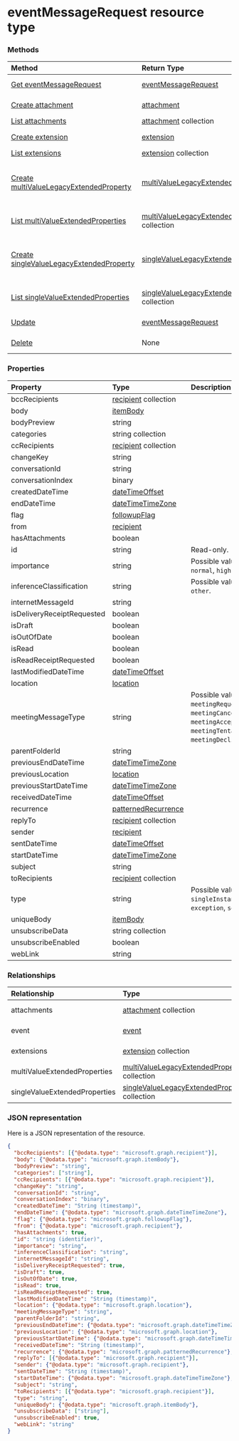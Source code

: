 # eventMessageRequest resource type




### Methods

| Method		   | Return Type	|Description|
|:---------------|:--------|:----------|
|[Get eventMessageRequest](../api/eventmessagerequest_get.md) | [eventMessageRequest](eventmessagerequest.md) |Read properties and relationships of eventMessageRequest object.|
|[Create attachment](../api/eventmessagerequest_post_attachments.md) |[attachment](attachment.md)| Create a new attachment by posting to the attachments collection.|
|[List attachments](../api/eventmessagerequest_list_attachments.md) |[attachment](attachment.md) collection| Get a attachment object collection.|
|[Create extension](../api/eventmessagerequest_post_extensions.md) |[extension](extension.md)| Create a new extension by posting to the extensions collection.|
|[List extensions](../api/eventmessagerequest_list_extensions.md) |[extension](extension.md) collection| Get a extension object collection.|
|[Create multiValueLegacyExtendedProperty](../api/eventmessagerequest_post_multivalueextendedproperties.md) |[multiValueLegacyExtendedProperty](multivaluelegacyextendedproperty.md)| Create a new multiValueLegacyExtendedProperty by posting to the multiValueExtendedProperties collection.|
|[List multiValueExtendedProperties](../api/eventmessagerequest_list_multivalueextendedproperties.md) |[multiValueLegacyExtendedProperty](multivaluelegacyextendedproperty.md) collection| Get a multiValueLegacyExtendedProperty object collection.|
|[Create singleValueLegacyExtendedProperty](../api/eventmessagerequest_post_singlevalueextendedproperties.md) |[singleValueLegacyExtendedProperty](singlevaluelegacyextendedproperty.md)| Create a new singleValueLegacyExtendedProperty by posting to the singleValueExtendedProperties collection.|
|[List singleValueExtendedProperties](../api/eventmessagerequest_list_singlevalueextendedproperties.md) |[singleValueLegacyExtendedProperty](singlevaluelegacyextendedproperty.md) collection| Get a singleValueLegacyExtendedProperty object collection.|
|[Update](../api/eventmessagerequest_update.md) | [eventMessageRequest](eventmessagerequest.md)	|Update eventMessageRequest object. |
|[Delete](../api/eventmessagerequest_delete.md) | None |Delete eventMessageRequest object. |

### Properties
| Property	   | Type	|Description|
|:---------------|:--------|:----------|
|bccRecipients|[recipient](recipient.md) collection||
|body|[itemBody](itembody.md)||
|bodyPreview|string||
|categories|string collection||
|ccRecipients|[recipient](recipient.md) collection||
|changeKey|string||
|conversationId|string||
|conversationIndex|binary||
|createdDateTime|[dateTimeOffset](datetimeoffset.md)||
|endDateTime|[dateTimeTimeZone](datetimetimezone.md)||
|flag|[followupFlag](followupflag.md)||
|from|[recipient](recipient.md)||
|hasAttachments|boolean||
|id|string| Read-only.|
|importance|string| Possible values are: `low`, `normal`, `high`.|
|inferenceClassification|string| Possible values are: `focused`, `other`.|
|internetMessageId|string||
|isDeliveryReceiptRequested|boolean||
|isDraft|boolean||
|isOutOfDate|boolean||
|isRead|boolean||
|isReadReceiptRequested|boolean||
|lastModifiedDateTime|[dateTimeOffset](datetimeoffset.md)||
|location|[location](location.md)||
|meetingMessageType|string| Possible values are: `none`, `meetingRequest`, `meetingCancelled`, `meetingAccepted`, `meetingTentativelyAccepted`, `meetingDeclined`.|
|parentFolderId|string||
|previousEndDateTime|[dateTimeTimeZone](datetimetimezone.md)||
|previousLocation|[location](location.md)||
|previousStartDateTime|[dateTimeTimeZone](datetimetimezone.md)||
|receivedDateTime|[dateTimeOffset](datetimeoffset.md)||
|recurrence|[patternedRecurrence](patternedrecurrence.md)||
|replyTo|[recipient](recipient.md) collection||
|sender|[recipient](recipient.md)||
|sentDateTime|[dateTimeOffset](datetimeoffset.md)||
|startDateTime|[dateTimeTimeZone](datetimetimezone.md)||
|subject|string||
|toRecipients|[recipient](recipient.md) collection||
|type|string| Possible values are: `singleInstance`, `occurrence`, `exception`, `seriesMaster`.|
|uniqueBody|[itemBody](itembody.md)||
|unsubscribeData|string collection||
|unsubscribeEnabled|boolean||
|webLink|string||

### Relationships
| Relationship | Type	|Description|
|:---------------|:--------|:----------|
|attachments|[attachment](attachment.md) collection| Read-only. Nullable.|
|event|[event](event.md)| Read-only. Nullable.|
|extensions|[extension](extension.md) collection| Read-only. Nullable.|
|multiValueExtendedProperties|[multiValueLegacyExtendedProperty](multivaluelegacyextendedproperty.md) collection| Read-only. Nullable.|
|singleValueExtendedProperties|[singleValueLegacyExtendedProperty](singlevaluelegacyextendedproperty.md) collection| Read-only. Nullable.|

### JSON representation

Here is a JSON representation of the resource.

<!-- {
  "blockType": "resource",
  "optionalProperties": [

  ],
  "@odata.type": "microsoft.graph.eventMessageRequest"
}-->

```json
{
  "bccRecipients": [{"@odata.type": "microsoft.graph.recipient"}],
  "body": {"@odata.type": "microsoft.graph.itemBody"},
  "bodyPreview": "string",
  "categories": ["string"],
  "ccRecipients": [{"@odata.type": "microsoft.graph.recipient"}],
  "changeKey": "string",
  "conversationId": "string",
  "conversationIndex": "binary",
  "createdDateTime": "String (timestamp)",
  "endDateTime": {"@odata.type": "microsoft.graph.dateTimeTimeZone"},
  "flag": {"@odata.type": "microsoft.graph.followupFlag"},
  "from": {"@odata.type": "microsoft.graph.recipient"},
  "hasAttachments": true,
  "id": "string (identifier)",
  "importance": "string",
  "inferenceClassification": "string",
  "internetMessageId": "string",
  "isDeliveryReceiptRequested": true,
  "isDraft": true,
  "isOutOfDate": true,
  "isRead": true,
  "isReadReceiptRequested": true,
  "lastModifiedDateTime": "String (timestamp)",
  "location": {"@odata.type": "microsoft.graph.location"},
  "meetingMessageType": "string",
  "parentFolderId": "string",
  "previousEndDateTime": {"@odata.type": "microsoft.graph.dateTimeTimeZone"},
  "previousLocation": {"@odata.type": "microsoft.graph.location"},
  "previousStartDateTime": {"@odata.type": "microsoft.graph.dateTimeTimeZone"},
  "receivedDateTime": "String (timestamp)",
  "recurrence": {"@odata.type": "microsoft.graph.patternedRecurrence"},
  "replyTo": [{"@odata.type": "microsoft.graph.recipient"}],
  "sender": {"@odata.type": "microsoft.graph.recipient"},
  "sentDateTime": "String (timestamp)",
  "startDateTime": {"@odata.type": "microsoft.graph.dateTimeTimeZone"},
  "subject": "string",
  "toRecipients": [{"@odata.type": "microsoft.graph.recipient"}],
  "type": "string",
  "uniqueBody": {"@odata.type": "microsoft.graph.itemBody"},
  "unsubscribeData": ["string"],
  "unsubscribeEnabled": true,
  "webLink": "string"
}

```

<!-- uuid: 8fcb5dbc-d5aa-4681-8e31-b001d5168d79
2015-10-25 14:57:30 UTC -->
<!-- {
  "type": "#page.annotation",
  "description": "eventMessageRequest resource",
  "keywords": "",
  "section": "documentation",
  "tocPath": ""
}-->